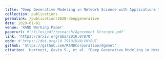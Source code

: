 ```yaml
---
title: "Deep Generative Modeling in Network Science with Applications to Public Policy Research"
collection: publications
permalink: /publication/2020-deepgenerative
date: 2020-01-01
venue: 'RAND Working Paper'
paperurl: #'/files/pdf/research/Agreement Strength.pdf'
link: 'https://arxiv.org/abs/2010.07870'
code: #'https://doi.org/10.7910/DVN/VUY8UI'
github: 'https://github.com/RANDCorporation/dgmnet'
citation: 'Hartnett, Gavin S., et al. "Deep Generative Modeling in Network Science with Applications to Public Policy Research." arXiv preprint arXiv:2010.07870 (2020).'
---
```

